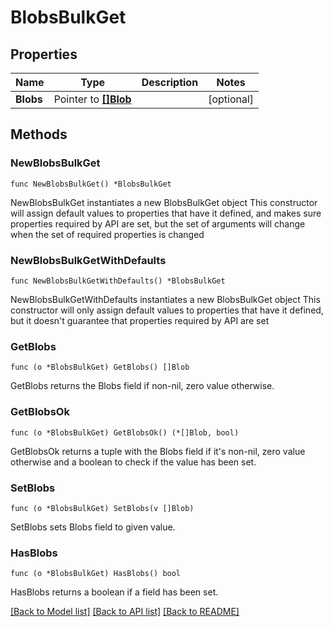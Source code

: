 # BlobsBulkGet

## Properties

Name | Type | Description | Notes
------------ | ------------- | ------------- | -------------
**Blobs** | Pointer to [**[]Blob**](Blob.md) |  | [optional] 

## Methods

### NewBlobsBulkGet

`func NewBlobsBulkGet() *BlobsBulkGet`

NewBlobsBulkGet instantiates a new BlobsBulkGet object
This constructor will assign default values to properties that have it defined,
and makes sure properties required by API are set, but the set of arguments
will change when the set of required properties is changed

### NewBlobsBulkGetWithDefaults

`func NewBlobsBulkGetWithDefaults() *BlobsBulkGet`

NewBlobsBulkGetWithDefaults instantiates a new BlobsBulkGet object
This constructor will only assign default values to properties that have it defined,
but it doesn't guarantee that properties required by API are set

### GetBlobs

`func (o *BlobsBulkGet) GetBlobs() []Blob`

GetBlobs returns the Blobs field if non-nil, zero value otherwise.

### GetBlobsOk

`func (o *BlobsBulkGet) GetBlobsOk() (*[]Blob, bool)`

GetBlobsOk returns a tuple with the Blobs field if it's non-nil, zero value otherwise
and a boolean to check if the value has been set.

### SetBlobs

`func (o *BlobsBulkGet) SetBlobs(v []Blob)`

SetBlobs sets Blobs field to given value.

### HasBlobs

`func (o *BlobsBulkGet) HasBlobs() bool`

HasBlobs returns a boolean if a field has been set.


[[Back to Model list]](../README.md#documentation-for-models) [[Back to API list]](../README.md#documentation-for-api-endpoints) [[Back to README]](../README.md)


